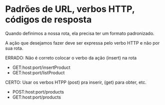 # Padrões de URL, verbos HTTP, códigos de resposta

Quando definimos a nossa rota, ela precisa ter um formato padronizado.

A ação que desejamos fazer deve ser expressa pelo verbo HTTP e não por sua rota.

ERRADO: Não é correto colocar o verbo da ação (insert) na rota

* GET:host:port/insertProduct
* GET:host:port/listProduct

CERTO: Usar os verbos HTPP (post) pra inserir, (get) para obter, etc.

* POST:host:port/products
* GET:host:port/products
